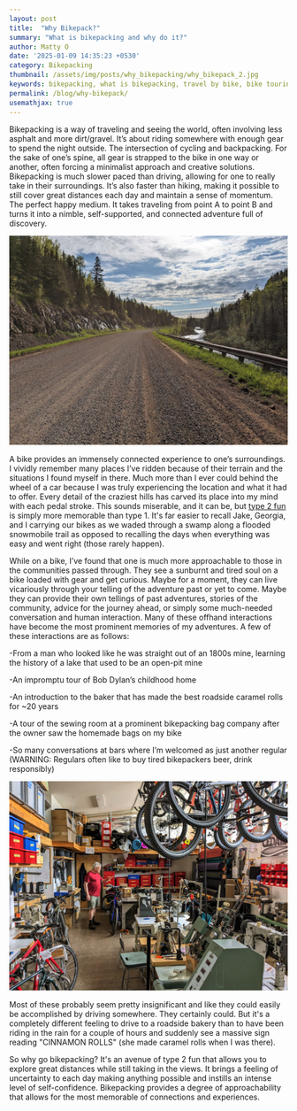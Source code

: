 ```yaml
---
layout: post
title:  "Why Bikepack?"
summary: "What is bikepacking and why do it?"
author: Matty O
date: '2025-01-09 14:35:23 +0530'
category: Bikepacking
thumbnail: /assets/img/posts/why_bikepacking/why_bikepack_2.jpg
keywords: bikepacking, what is bikepacking, travel by bike, bike touring
permalink: /blog/why-bikepack/
usemathjax: true
---
```


  Bikepacking is a way of traveling and seeing the world, often involving less asphalt and more dirt/gravel. It’s about riding somewhere with enough gear to spend the night outside. The intersection of cycling and backpacking. For the sake of one’s spine, all gear is strapped to the bike in one way or another, often forcing a minimalist approach and creative solutions. Bikepacking is much slower paced than driving, allowing for one to really take in their surroundings. It’s also faster than hiking, making it possible to still cover great distances each day and maintain a sense of momentum. The perfect happy medium. It takes traveling from point A to point B and turns it into a nimble, self-supported, and connected adventure full of discovery. 

  ![image info](/assets/img/posts/why_bikepacking/why_bikepack_1.jpg)

  A bike provides an immensely connected experience to one’s surroundings. I vividly remember many places I’ve ridden because of their terrain and the situations I found myself in there. Much more than I ever could behind the wheel of a car because I was truly experiencing the location and what it had to offer. Every detail of the craziest hills has carved its place into my mind with each pedal stroke. This sounds miserable, and it can be, but [type 2 fun](https://www.rei.com/blog/climb/fun-scale) is simply more memorable than type 1. It's far easier to recall Jake, Georgia, and I carrying our bikes as we waded through a swamp along a flooded snowmobile trail as opposed to recalling the days when everything was easy and went right (those rarely happen). 
  
  While on a bike, I’ve found that one is much more approachable to those in the communities passed through. They see a sunburnt and tired soul on a bike loaded with gear and get curious. Maybe for a moment, they can live vicariously through your telling of the adventure past or yet to come. Maybe they can provide their own tellings of past adventures, stories of the community, advice for the journey ahead, or simply some much-needed conversation and human interaction. Many of these offhand interactions have become the most prominent memories of my adventures. A few of these interactions are as follows:

  -From a man who looked like he was straight out of an 1800s mine, learning the history of a lake that used to be an open-pit mine
  
  -An impromptu tour of Bob Dylan’s childhood home
  
  -An introduction to the baker that has made the best roadside caramel rolls for ~20 years 
  
  -A tour of the sewing room at a prominent bikepacking bag company after the owner saw the homemade bags on my bike
  
  -So many conversations at bars where I’m welcomed as just another regular (WARNING: Regulars often like to buy tired          bikepackers beer, drink responsibly)

![image info](/assets/img/posts/why_bikepacking/cedaro.jpg)
  
Most of these probably seem pretty insignificant and like they could easily be accomplished by driving somewhere. They certainly could. But it's a completely different feeling to drive to a roadside bakery than to have been riding in the rain for a couple of hours and suddenly see a massive sign reading "CINNAMON ROLLS" (she made caramel rolls when I was there). 

So why go bikepacking? It's an avenue of type 2 fun that allows you to explore great distances while still taking in the views. It brings a feeling of uncertainty to each day making anything possible and instills an intense level of self-confidence. Bikepacking provides a degree of approachability that allows for the most memorable of connections and experiences. 



